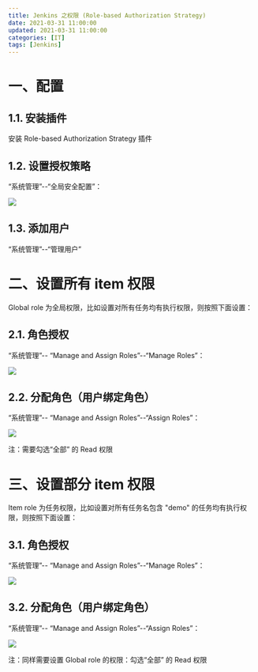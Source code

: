 ```yaml
---
title: Jenkins 之权限 (Role-based Authorization Strategy)
date: 2021-03-31 11:00:00
updated: 2021-03-31 11:00:00
categories: [IT]
tags: [Jenkins]
---
```


# 一、配置

## 1.1. 安装插件

安装 Role-based Authorization Strategy 插件

## 1.2. 设置授权策略

“系统管理”--“全局安全配置”：

![](https://victorblog.nos-eastchina1.126.net/2122/2/setting.png)

## 1.3. 添加用户

“系统管理”--“管理用户”


# 二、设置所有 item 权限

Global role 为全局权限，比如设置对所有任务均有执行权限，则按照下面设置：

## 2.1. 角色授权

“系统管理”-- “Manage and Assign Roles”--“Manage Roles”：

![](https://victorblog.nos-eastchina1.126.net/2122/2/global-role.png)

## 2.2. 分配角色（用户绑定角色）

“系统管理”-- “Manage and Assign Roles”--“Assign Roles”：

![](https://victorblog.nos-eastchina1.126.net/2122/2/global-role-assign.png)

注：需要勾选“全部” 的 Read 权限

# 三、设置部分 item 权限

Item role 为任务权限，比如设置对所有任务名包含 "demo" 的任务均有执行权限，则按照下面设置：

## 3.1. 角色授权

“系统管理”-- “Manage and Assign Roles”--“Manage Roles”：

![](https://victorblog.nos-eastchina1.126.net/2122/2/item-role.png)

## 3.2. 分配角色（用户绑定角色）

“系统管理”-- “Manage and Assign Roles”--“Assign Roles”：

![](https://victorblog.nos-eastchina1.126.net/2122/2/item-role-assign.png)

注：同样需要设置 Global role 的权限：勾选“全部” 的 Read 权限

